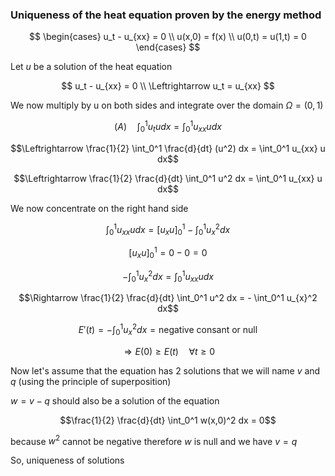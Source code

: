### Uniqueness of the heat equation proven by the energy method

$$
\begin{cases}
u_t - u_{xx} = 0 \\
u(x,0) = f(x) \\
u(0,t) = u(1,t) = 0
\end{cases}
$$

Let $u$ be a solution of the heat equation

$$
u_t - u_{xx} = 0 \\
\Leftrightarrow u_t = u_{xx}
$$

We now multiply by u on both sides and integrate over the domain $\Omega = (0,1)$

$$(A) \quad \int_0^1 u_t u dx = \int_0^1 u_{xx} u dx$$

$$\Leftrightarrow \frac{1}{2} \int_0^1 \frac{d}{dt} (u^2) dx = \int_0^1 u_{xx} u dx$$


$$\Leftrightarrow \frac{1}{2} \frac{d}{dt} \int_0^1 u^2 dx = \int_0^1 u_{xx} u dx$$

We now concentrate on the right hand side

$$\int_0^1 u_{xx} u dx = [u_x u]_0^1 - \int_0^1 u_x^2 dx$$

$$[u_x u]_0^1 = 0 - 0 = 0$$

$$- \int_0^1 u_x^2 dx = \int_0^1 u_{xx} u dx$$

$$\Rightarrow \frac{1}{2} \frac{d}{dt} \int_0^1 u^2 dx = - \int_0^1 u_{x}^2 dx$$

$$E'(t) = - \int_0^1 u_{x}^2 dx = \text{negative consant or null} $$

$$\Rightarrow E(0) \geq E(t) \quad \forall t \geq 0$$

Now let's assume that the equation has 2 solutions that we will name $v$ and $q$ (using the principle of superposition)

$w = v - q$ should also be a solution of the equation

$$\frac{1}{2} \frac{d}{dt} \int_0^1 w(x,0)^2 dx = 0$$

because $w^2$ cannot be negative therefore $w$ is null
and we have $v = q$

So, uniqueness of solutions






